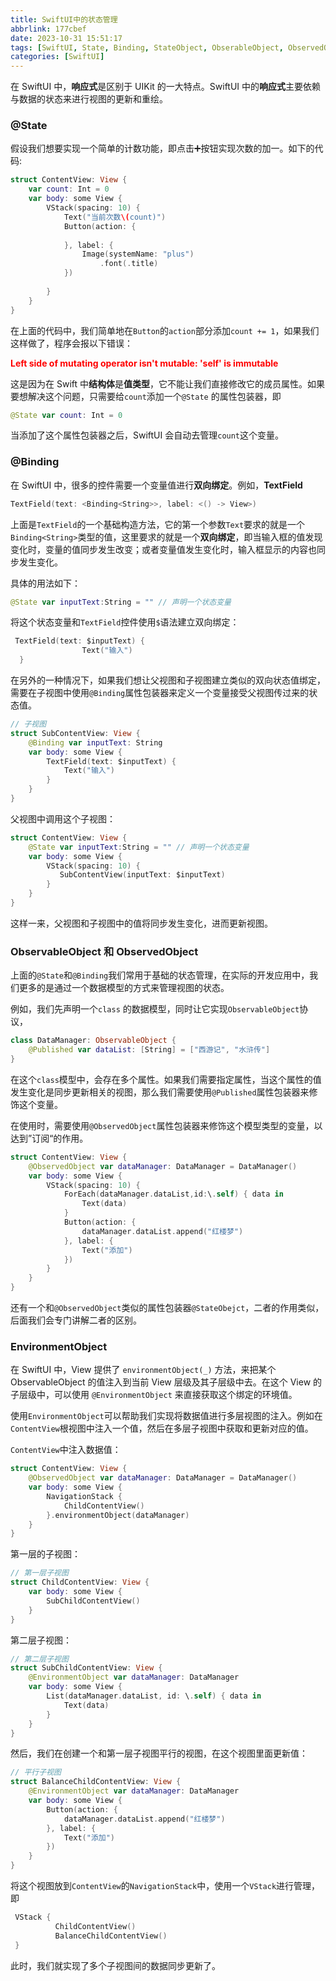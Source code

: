 ```yaml
---
title: SwiftUI中的状态管理
abbrlink: 177cbef
date: 2023-10-31 15:51:17
tags: [SwiftUI, State, Binding, StateObject, ObserableObject, ObservedObject]
categories: [SwiftUI]
---
```


在 SwiftUI 中，**响应式**是区别于 UIKit 的一大特点。SwiftUI 中的**响应式**主要依赖与数据的状态来进行视图的更新和重绘。

### @State

假设我们想要实现一个简单的计数功能，即点击➕按钮实现次数的加一。如下的代码:

```swift
struct ContentView: View {
    var count: Int = 0
    var body: some View {
        VStack(spacing: 10) {
            Text("当前次数\(count)")
            Button(action: {
                
            }, label: {
                Image(systemName: "plus")
                    .font(.title)
            })
            
        }
    }
}
```

在上面的代码中，我们简单地在`Button`的`action`部分添加`count += 1`，如果我们这样做了，程序会报以下错误：

<span style="color:red">**Left side of mutating operator isn't mutable: 'self' is immutable**</span>

<!--more-->

这是因为在 Swift 中**结构体**是**值类型**，它不能让我们直接修改它的成员属性。如果要想解决这个问题，只需要给`count`添加一个`@State` 的属性包装器，即

```swift
@State var count: Int = 0 
```

当添加了这个属性包装器之后，SwiftUI 会自动去管理`count`这个变量。

### @Binding 

在 SwiftUI 中，很多的控件需要一个变量值进行**双向绑定**。例如，**TextField**

```swift
TextField(text: <Binding<String>>, label: <() -> View>)
```

上面是`TextField`的一个基础构造方法，它的第一个参数`Text`要求的就是一个`Binding<String>`类型的值，这里要求的就是一个**双向绑定**，即当输入框的值发现变化时，变量的值同步发生改变；或者变量值发生变化时，输入框显示的内容也同步发生变化。

具体的用法如下：

```swift
@State var inputText:String = "" // 声明一个状态变量
```

将这个状态变量和`TextField`控件使用`$`语法建立双向绑定：

```swift
 TextField(text: $inputText) {
                Text("输入")
  }
```

在另外的一种情况下，如果我们想让父视图和子视图建立类似的双向状态值绑定，需要在子视图中使用`@Binding`属性包装器来定义一个变量接受父视图传过来的状态值。

```swift
// 子视图
struct SubContentView: View {
    @Binding var inputText: String
    var body: some View {
        TextField(text: $inputText) {
            Text("输入")
        }
    }
}
```

父视图中调用这个子视图：

```swift
struct ContentView: View {
    @State var inputText:String = "" // 声明一个状态变量
    var body: some View {
        VStack(spacing: 10) {
           SubContentView(inputText: $inputText)
        }
    }
}
```

这样一来，父视图和子视图中的值将同步发生变化，进而更新视图。

### ObservableObject 和 ObservedObject 

上面的`@State`和`@Binding`我们常用于基础的状态管理，在实际的开发应用中，我们更多的是通过一个数据模型的方式来管理视图的状态。

例如，我们先声明一个`class` 的数据模型，同时让它实现`ObservableObject`协议，

```swift
class DataManager: ObservableObject {
    @Published var dataList: [String] = ["西游记", "水浒传"]
}
```

在这个`class`模型中，会存在多个属性。如果我们需要指定属性，当这个属性的值发生变化是同步更新相关的视图，那么我们需要使用`@Published`属性包装器来修饰这个变量。

在使用时，需要使用`@ObservedObject`属性包装器来修饰这个模型类型的变量，以达到”订阅“的作用。

```swift
struct ContentView: View {
    @ObservedObject var dataManager: DataManager = DataManager()
    var body: some View {
        VStack(spacing: 10) {
            ForEach(dataManager.dataList,id:\.self) { data in
                Text(data)
            }
            Button(action: {
                dataManager.dataList.append("红楼梦")
            }, label: {
                Text("添加")
            })
        }
    }
}
```

还有一个和`@ObservedObject`类似的属性包装器`@StateObejct`，二者的作用类似，后面我们会专门讲解二者的区别。

### EnvironmentObject

在 SwiftUI 中，View 提供了 `environmentObject(_)` 方法，来把某个 ObservableObject 的值注入到当前 View 层级及其子层级中去。在这个 View 的子层级中，可以使用 `@EnvironmentObject` 来直接获取这个绑定的环境值。



使用`EnvironmentObject`可以帮助我们实现将数据值进行多层视图的注入。例如在`ContentView`根视图中注入一个值，然后在多层子视图中获取和更新对应的值。

`ContentView`中注入数据值：

```swift
struct ContentView: View {
    @ObservedObject var dataManager: DataManager = DataManager()
    var body: some View {
        NavigationStack {
            ChildContentView()
        }.environmentObject(dataManager)
    }
}
```

第一层的子视图：

```swift
// 第一层子视图
struct ChildContentView: View {
    var body: some View {
        SubChildContentView()
    }
}
```

第二层子视图：

```swift
// 第二层子视图
struct SubChildContentView: View {
    @EnvironmentObject var dataManager: DataManager
    var body: some View {
        List(dataManager.dataList, id: \.self) { data in
            Text(data)
        }
    }
}
```

然后，我们在创建一个和第一层子视图平行的视图，在这个视图里面更新值：

```swift
// 平行子视图
struct BalanceChildContentView: View {
    @EnvironmentObject var dataManager: DataManager
    var body: some View {
        Button(action: {
            dataManager.dataList.append("红楼梦")
        }, label: {
            Text("添加")
        })
    }
}
```

将这个视图放到`ContentView`的`NavigationStack`中，使用一个`VStack`进行管理，即

```swift
 VStack {
          ChildContentView()
          BalanceChildContentView()
 }
```

此时，我们就实现了多个子视图间的数据同步更新了。

